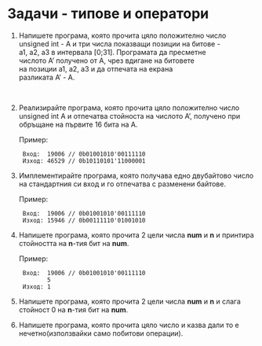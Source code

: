 # Задачи - типове и оператори

1. Напишете програма, която прочита цяло положително число<br>
unsigned int - А и три числа показващи позиции на битове -<br>
а1, а2, а3 в интервала [0;31]. Програмата да пресметне<br>
числото А’ получено от А, чрез вдигане на битовете<br>
на позиции а1, а2, а3 и да отпечата на екрана <br>
разликата А’ - А.<br>
<br>

2. Реализирайте програма, която прочита цяло положително число
unsigned int А и отпечатва стойноста на числото А’,
получено при обръщане на първите 16 бита на А.<br>

    Пример:

        Вход:  19006 // 0b01001010'00111110
        Изход: 46529 // 0b10110101'11000001

3. Имплементирайте програма, която получава едно двубайтово число
на стандартния си вход и го отпечатва с разменени байтове.

    Пример:

        Вход:  19006 // 0b01001010'00111110
        Изход: 15946 // 0b00111110'01001010

4. Напишете програма, която прочита 2 цели числа <b>num</b> и <b>n</b> и принтира стойността на <b>n</b>-тия бит на <b>num</b>.

    Пример:

        Вход:  19006 // 0b01001010'00111110
               5
        Изход: 1

5. Напишете програма, която прочита 2 цели числа <b>num</b> и <b>n</b> и слага стойност 0 на <b>n</b>-тия бит на <b>num</b>.

6. Напишете програма, която прочита цяло число и казва дали то е нечетно(използвайки само побитови операции).